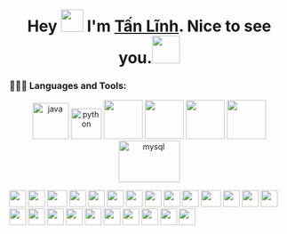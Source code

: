 <h1 align="center">Hey <img src="https://raw.githubusercontent.com/ShahriarShafin/ShahriarShafin/main/Assets/hi.gif" width="40px"/> I'm <a href="https://github.com/TanLinh15" target="_blank">Tấn Lĩnh</a>. Nice to see you.<img src="https://media.giphy.com/media/mGcNjsfWAjY5AEZNw6/giphy.gif" width="50"></h1>

### 👨🏻‍💻 Languages and Tools:
<p align="center">
    <img src="https://www.vectorlogo.zone/logos/java/java-icon.svg" alt="java" width="65" height="65"/> 
    <img src="https://www.vectorlogo.zone/logos/python/python-icon.svg" alt="python" width="55" height="55"/>
    <img src="https://raw.githubusercontent.com/ShahriarShafin/ShahriarShafin/main/Assets/html.gif" width="70">
    <img src="https://raw.githubusercontent.com/ShahriarShafin/ShahriarShafin/main/Assets/css.gif" width="70">
    <!--<img src="https://raw.githubusercontent.com/ShahriarShafin/ShahriarShafin/main/Assets/js.webp" width="70"> -->
    <!-- <img src="https://raw.githubusercontent.com/ShahriarShafin/ShahriarShafin/main/Assets/git.gif" width="130"> -->
    <!--<img src="https://raw.githubusercontent.com/ShahriarShafin/ShahriarShafin/main/Assets/bootstrap.gif" width="70">-->
    <img src="https://raw.githubusercontent.com/ShahriarShafin/ShahriarShafin/main/Assets/github.webp" width="70">
    <img src="https://raw.githubusercontent.com/ShahriarShafin/ShahriarShafin/main/Assets/vscode.webp" width="70">
    <!--<img src="https://www.vectorlogo.zone/logos/android/android-icon.svg" alt="android" width="55" height="55"/>-->
    <!--<img src="https://www.vectorlogo.zone/logos/git-scm/git-scm-icon.svg" alt="GIT" width="55" height="55"/>-->
    <img src="https://www.vectorlogo.zone/logos/mysql/mysql-ar21.svg" alt="mysql" width="110" height="75"/> 
</p>
<div>
    <img src="https://cultofthepartyparrot.com/parrots/hd/githubparrot.gif" width="30" height="30"/>
    <img src="https://cultofthepartyparrot.com/flags/hd/indiaparrot.gif" width="30" height="30"/>
    <img src="https://cultofthepartyparrot.com/parrots/asyncparrot.gif" width="36" height="30"/>
    <img src="https://cultofthepartyparrot.com/parrots/exceptionallyfastparrot.gif" width="30" height="30"/>
    <img src="https://cultofthepartyparrot.com/parrots/hd/60fpsparrot.gif" width="30" height="30"/>
    <img src="https://cultofthepartyparrot.com/parrots/hd/jumpingparrot.gif" width="30" height="30"/>
    <img src="https://cultofthepartyparrot.com/parrots/hd/opensourceparrot.gif" width="30" height="30"/>
    <img src="https://cultofthepartyparrot.com/parrots/hd/dealwithitnowparrot.gif" width="30" height="30"/>
    <img src="https://cultofthepartyparrot.com/parrots/hd/hypnoparrotlight.gif" width="30" height="30"/>
    <img src="https://cultofthepartyparrot.com/parrots/databaseparrot.gif" width="30" height="30"/>
    <img src="https://cultofthepartyparrot.com/parrots/fixparrot.gif" width="36" height="30"/>
    <img src="https://cultofthepartyparrot.com/parrots/hd/laptop_parrot.gif" width="30" height="30"/>
    <img src="https://cultofthepartyparrot.com/parrots/hd/spinningparrot.gif" width="30" height="30"/>
    <img src="https://cultofthepartyparrot.com/parrots/hd/levitationparrot.gif" width="30" height="30"/>
    <img src="https://cultofthepartyparrot.com/parrots/hd/meldparrot.gif" width="30" height="30"/>
    <img src="https://cultofthepartyparrot.com/parrots/slomoparrot.gif" width="30" height="30"/>
    <img src="https://cultofthepartyparrot.com/parrots/hd/moonwalkingparrot.gif" width="30" height="30"/>
    <img src="https://cultofthepartyparrot.com/parrots/hd/stableparrot.gif" width="30" height="30"/>
    <img src="https://cultofthepartyparrot.com/parrots/hd/scienceparrot.gif" width="30" height="30"/>
    <img src="https://cultofthepartyparrot.com/parrots/hd/pirateparrot.gif" width="30" height="30"/>
    <img src="https://cultofthepartyparrot.com/parrots/hd/footballparrot.gif" width="30" height="30"/>
    <img src="https://cultofthepartyparrot.com/parrots/hd/illuminatiparrot.gif" width="30" height="30"/>
    <img src="https://cultofthepartyparrot.com/parrots/hd/hypnoparrotdark.gif" width="30" height="30"/>
    <img src="https://cultofthepartyparrot.com/parrots/hd/mustacheparrot.gif" width="30" height="30"/>
</div>

<!---
TanLinh15/TanLinh15 is a ✨ special ✨ repository because its `README.md` (this file) appears on your GitHub profile.
You can click the Preview link to take a look at your changes.
--->
